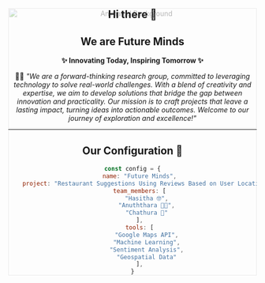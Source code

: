 <div align="center" style="position: relative; width: 100%; height: auto;">

  <!-- GIF Background -->
  <img src="https://media3.giphy.com/media/v1.Y2lkPTc5MGI3NjExZjVsNzNjNmQ2djVraHo5azk4NGV3c3YyNXB4bDFsdDZwdGppeHJxciZlcD12MV9pbnRlcm5hbF9naWZfYnlfaWQmY3Q9Zw/xUA7b1da1iGDk4O4kE/giphy.gif" 
       alt="Animated Background" 
       style="width: 100%; height: auto; opacity: 0.3; position: absolute; top: 0; left: 0; z-index: -1;">

  ## Hi there 👋  
  ## We are **Future Minds**  

  **✨ Innovating Today, Inspiring Tomorrow ✨**  

  🙋‍♂️ *"We are a forward-thinking research group, committed to leveraging technology to solve real-world challenges. With a blend of creativity and expertise, we aim to develop solutions that bridge the gap between innovation and practicality. Our mission is to craft projects that leave a lasting impact, turning ideas into actionable outcomes. Welcome to our journey of exploration and excellence!"*  

  ---
  
  ## **Our Configuration 🧩**  

  ```javascript
  const config = {
      name: "Future Minds",
      project: "Restaurant Suggestions Using Reviews Based on User Location",
      team_members: [
          "Hasitha 🤓",
          "Anuththara 👩🏻",
          "Chathura 👺"
      ],
      tools: [
          "Google Maps API",
          "Machine Learning",
          "Sentiment Analysis",
          "Geospatial Data"
      ],
  }
